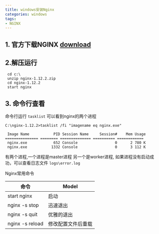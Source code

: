 ```yaml
---
title: windows安装Nginx
categories: windows
tags:
- NGINX
---
```


## 1. 官方下载NGINX [download](http://nginx.org/en/download.html) 

## 2.解压运行

```
 cd c:\
 unzip nginx-1.12.2.zip
 cd nginx-1.12.2
 start nginx
```


## 3. 命令行查看

命令行运行  `tasklist` 可以看到nginx的两个进程

```language
C:\nginx-1.12.2>tasklist /fi "imagename eq nginx.exe"

 Image Name           PID Session Name     Session#    Mem Usage
=============== ======== ============== ========== ============
 nginx.exe            652 Console                 0      2 780 K
 nginx.exe           1332 Console                 0      3 112 K
```

有两个进程,一个进程是master进程 另一个是worker进程, 如果进程没有启动成功，可以查看日志文件 `logs\error.log`


Nginx常用命令

| 命令      | Model    |
| --------- | -------- |
| start nginx| 启动| 
| nginx -s stop| 迅速退出     |
| nginx -s quit| 优雅的退出 |
| nginx -s reload| 修改配置文件后重载    |



